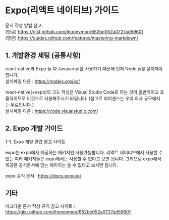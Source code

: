 # Expo(리액트 네이티브) 가이드
문서 작성 방법 참고:   
(한글) https://gist.github.com/ihoneymon/652be052a0727ad59601  
(영문) https://guides.github.com/features/mastering-markdown/



## 1. 개발환경 세팅 (공통사항)
react-native와 Expo 둘 다 Javascript를 사용하기 때문에 먼저 Node.js를 설치해야 합니다.  
설치파일 다운 : https://nodejs.org/ko/

react-native(+expo)의 코드 작성은 Visual Studio Code로 하는 것이 일반적이고 효율적이므로 이것으로 사용해주시기 바랍니다. (참고로 라이센스는 우리 회사 규모에서는 무료입니다.)  
설치파일 다운 : https://code.visualstudio.com/







## 2. Expo 개발 가이드
1-1. Expo 개발 관련 참고 사이트

expo는 expo에서 제공하는 패키지만 사용가능합니다.
리액트 네이티브에서 사용할 수 있는 여러 패키지들은 expo에서는 사용할 수 없다고 보면 됩니다.
그러므로 expo에서 제공한 공식문서에 없는 패키지는 쓸 수 없다고 보시면 됩니다.

expo 공식 문서 : https://docs.expo.io/


 



## 기타
  마크다운 문서 작성 규칙 참고 사이트 : https://gist.github.com/ihoneymon/652be052a0727ad59601




